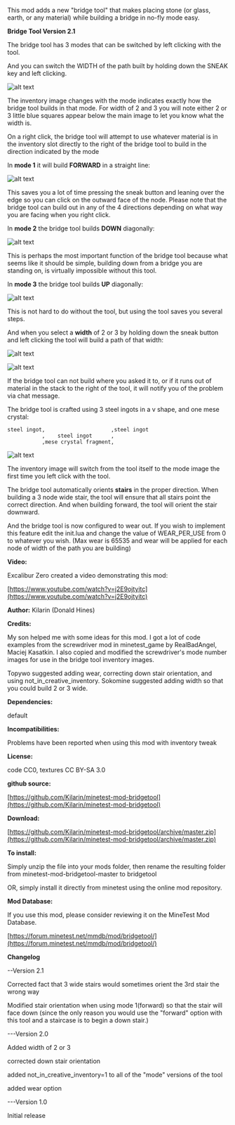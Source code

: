 This mod adds a new "bridge tool" that makes placing stone (or glass, earth, or any material) while building a bridge in no-fly mode easy.

**Bridge Tool Version 2.1**

The bridge tool has 3 modes that can be switched by left clicking with the tool.<p>
And you can switch the WIDTH of the path built by holding down the SNEAK key and left clicking.<p>
![alt text](http://i61.tinypic.com/2uqf6f8.png "image")<p>
The inventory image changes with the mode indicates exactly how the bridge tool builds in that mode.  For width of 2 and 3 you will note either 2 or 3 little blue squares appear below the main image to let you know what the width is.

On a right click, the bridge tool will attempt to use whatever material is in the inventory slot directly to the right of the bridge tool to build in the direction indicated by the mode

In **mode 1** it will build **FORWARD** in a straight line:<p>
![alt text](http://i58.tinypic.com/f42t0.png "image")<p>
This saves you a lot of time pressing the sneak button and leaning over the edge so you can click on the outward face of the node.  Please note that the bridge tool can build out in any of the 4 directions depending on what way you are facing when you right click.

In **mode 2** the bridge tool builds **DOWN** diagonally:<p>
![alt text](http://i57.tinypic.com/296kizk.png "image")<p>
This is perhaps the most important function of the bridge tool because what seems like it should be simple, building down from a bridge you are standing on, is virtually impossible without this tool.

In **mode 3** the bridge tool builds **UP** diagonally:<p>
![alt text](http://i58.tinypic.com/28l4duq.png "image")<p>
This is not hard to do without the tool, but using the tool saves you several steps.

And when you select a **width** of 2 or 3 by holding down the sneak button and left clicking the tool will build a path of that width:<p>
![alt text](http://i57.tinypic.com/s2wv3p.png "image")<p>
![alt text](http://i58.tinypic.com/mwpn5w.png "image")

If the bridge tool can not build where you asked it to, or if it runs out of material in the stack to the right of the tool, it will notify you of the problem via chat message.

The bridge tool is crafted using 3 steel ingots in a v shape, and one mese crystal:<p>
```
steel ingot,                     ,steel ingot
           ,    steel ingot      ,
           ,mese crystal fragment,
```
![alt text](http://i57.tinypic.com/1zgay6f.png "image")<p>
The inventory image will switch from the tool itself to the mode image the first time you left click with the tool.

The bridge tool automatically orients **stairs** in the proper direction.  When building a 3 node wide stair, the tool will ensure that all stairs point the correct direction.  And when building forward, the tool will orient the stair downward.

And the bridge tool is now configured to wear out.  If you wish to implement this feature edit the init.lua and change the value of WEAR_PER_USE from 0 to whatever you wish.  (Max wear is 65535 and wear will be applied for each node of width of the path you are building)

**Video:**<p>
Excalibur Zero created a video demonstrating this mod:<p>
[https://www.youtube.com/watch?v=j2E9ojtyitc](https://www.youtube.com/watch?v=j2E9ojtyitc)

**Author:** Kilarin (Donald Hines)

**Credits:**<p>
My son helped me with some ideas for this mod.  I got a lot of code examples from the screwdriver mod in minetest_game by RealBadAngel, Maciej Kasatkin.  I also copied and modified the screwdriver's mode number images for use in the bridge tool inventory images.<p>
Topywo suggested adding wear, correcting down stair orientation, and using not_in_creative_inventory.  Sokomine suggested adding width so that you could build 2 or 3 wide.

**Dependencies:**<p>
default

**Incompatibilities:**<p>
Problems have been reported when using this mod with inventory tweak

**License:**<p>
code CC0, textures CC BY-SA 3.0

**github source:**<p>
[https://github.com/Kilarin/minetest-mod-bridgetool](https://github.com/Kilarin/minetest-mod-bridgetool)

**Download:**<p>
[https://github.com/Kilarin/minetest-mod-bridgetool/archive/master.zip](https://github.com/Kilarin/minetest-mod-bridgetool/archive/master.zip)

**To install:**<p>
Simply unzip the file into your mods folder, then rename the resulting folder from minetest-mod-bridgetool-master to bridgetool<p>
OR, simply install it directly from minetest using the online mod repository.

**Mod Database:**<p>
If you use this mod, please consider reviewing it on the MineTest Mod Database.<p>
[https://forum.minetest.net/mmdb/mod/bridgetool/](https://forum.minetest.net/mmdb/mod/bridgetool/)

**Changelog**<p>
--Version 2.1<p>
Corrected fact that 3 wide stairs would sometimes orient the 3rd stair the wrong way<p>
Modified stair orientation when using mode 1(forward) so that the stair will face down (since the only reason you would use the "forward" option with this tool and a staircase is to begin a down stair.)

---Version 2.0<p>
Added width of 2 or 3<p>
corrected down stair orientation<p>
added not_in_creative_inventory=1 to all of the "mode" versions of the tool<p>
added wear option

---Version 1.0<p>
Initial release